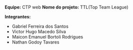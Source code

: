 **Equipe:** CTP web
**Nome do projeto:** TTL(Top Team League)

**Integrantes:**
- Gabriel Ferreira dos Santos
- Victor Hugo Macedo Silva
- Maicon Emanuel Bortoli Rodrigues
- Nathan Godoy Tavares
